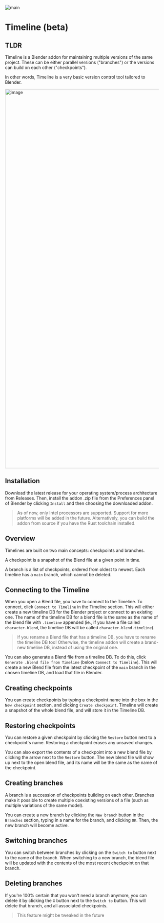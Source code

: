 ![main](https://github.com/bkrmendy/cg_timeline/actions/workflows/rust.yml/badge.svg)

# Timeline (beta)

## TLDR

Timeline is a Blender addon for maintaining multiple versions of the same
project. These can be either parallel versions ("branches") or the versions can
build on each other ("checkpoints").

In other words, Timeline is a very basic version control tool tailored to
Blender.

<img width="1239" alt="image" src="https://github.com/bkrmendy/cg_timeline/assets/16385508/d44d6dd2-68b2-4ee2-973f-b99e3624d970">


## Installation

Download the latest release for your operating system/process architecture from
Releases. Then, install the addon .zip file from the Preferences panel of
Blender by clicking `Install` and then choosing the downloaded addon.

> As of now, only Intel processors are supported. Support for more platforms
> will be added in the future. Alternatively, you can build the addon from
> source if you have the Rust toolchain installed.

## Overview

Timelines are built on two main concepts: checkpoints and branches.

A checkpoint is a snapshot of the Blend file at a given point in time.

A branch is a list of checkpoints, ordered from oldest to newest. Each timeline
has a `main` branch, which cannot be deleted.

## Connecting to the Timeline

When you open a Blend file, you have to connect to the Timeline. To connect,
click `Connect to Timeline` in the Timeline section. This will either create a
new timeline DB for the Blender project or connect to an existing one. The name
of the timeline DB for a blend file is the same as the name of the blend file
with `.timeline` appended (ie., if you have a file called `character.blend`, the
timeline DB will be called `character.blend.timeline`).

> If you rename a Blend file that has a timeline DB, you have to rename the
> timeline DB too! Otherwise, the timeline addon will create a brand-new
> timeline DB, instead of using the original one.

You can also generate a Blend file from a timeline DB. To do this, click
`Generate .blend file from Timeline` (below `Connect to Timeline`). This will
create a new Blend file from the latest checkpoint of the `main` branch in the
chosen timeline DB, and load that file in Blender.

## Creating checkpoints

You can create checkpoints by typing a checkpoint name into the box in the
`New checkpoint` section, and clicking `Create checkpoint`. Timeline will create a
snapshot of the whole blend file, and will store it in the Timeline DB.

## Restoring checkpoints

You can restore a given checkpoint by clicking the `Restore` button next to a
checkpoint's name. Restoring a checkpoint erases any unsaved changes.

You can also export the contents of a checkpoint into a new blend file by
clicking the arrow next to the `Restore` button. The new blend file will show up
next to the open blend file, and its name will be the same as the name of the
checkpoint.

## Creating branches

A branch is a succession of checkpoints building on each other. Branches make it
possible to create multiple coexisting versions of a file (such as multiple
variations of the same model).

You can create a new branch by clicking the `New branch` button in the
`Branches` section, typing in a name for the branch, and clicking `OK`. Then,
the new branch will become active.

## Switching branches

You can switch between branches by clicking on the `Switch to` button next to the
name of the branch. When switching to a new branch, the blend file will be
updated with the contents of the most recent checkpoint on that branch.

## Deleting branches

If you're 100% certain that you won't need a branch anymore, you can delete it
by clicking the `X` button next to the `Switch to` button. This will delete that
branch, and all associated checkpoints.

> This feature might be tweaked in the future
